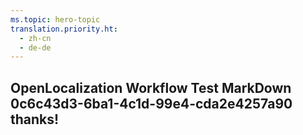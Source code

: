 ```yaml
---
ms.topic: hero-topic
translation.priority.ht: 
  - zh-cn
  - de-de
---
```

## OpenLocalization Workflow Test MarkDown 0c6c43d3-6ba1-4c1d-99e4-cda2e4257a90 thanks!
